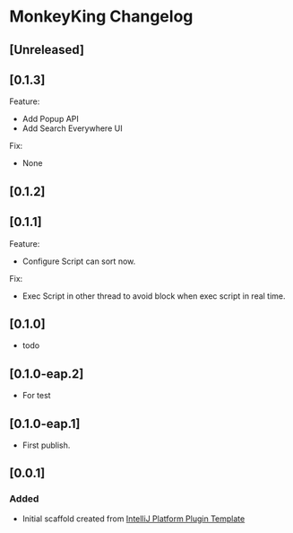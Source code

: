 <!-- Keep a Changelog guide -> https://keepachangelog.com -->

# MonkeyKing Changelog

## [Unreleased]

## [0.1.3]
Feature:
- Add Popup API
- Add Search Everywhere UI

Fix: 
- None

## [0.1.2]


## [0.1.1]

Feature:
- Configure Script can sort now.
  
Fix:
- Exec Script in other thread to avoid block when exec script in real time.

## [0.1.0]
- todo

## [0.1.0-eap.2]
- For test

## [0.1.0-eap.1]
- First publish.

## [0.0.1]
### Added
- Initial scaffold created from [IntelliJ Platform Plugin Template](https://github.com/JetBrains/intellij-platform-plugin-template)
